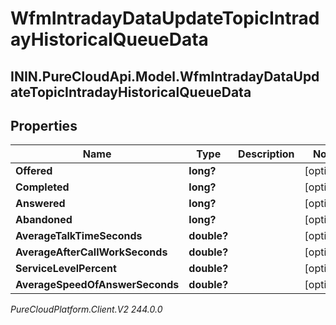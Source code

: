 # WfmIntradayDataUpdateTopicIntradayHistoricalQueueData

## ININ.PureCloudApi.Model.WfmIntradayDataUpdateTopicIntradayHistoricalQueueData

## Properties

|Name | Type | Description | Notes|
|------------ | ------------- | ------------- | -------------|
| **Offered** | **long?** |  | [optional] |
| **Completed** | **long?** |  | [optional] |
| **Answered** | **long?** |  | [optional] |
| **Abandoned** | **long?** |  | [optional] |
| **AverageTalkTimeSeconds** | **double?** |  | [optional] |
| **AverageAfterCallWorkSeconds** | **double?** |  | [optional] |
| **ServiceLevelPercent** | **double?** |  | [optional] |
| **AverageSpeedOfAnswerSeconds** | **double?** |  | [optional] |



_PureCloudPlatform.Client.V2 244.0.0_
